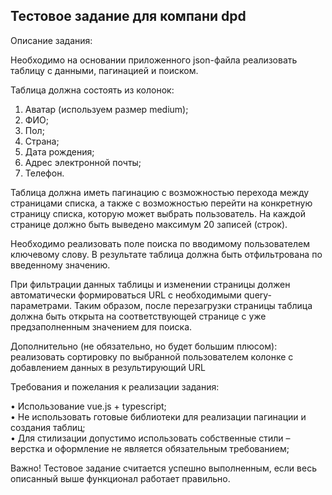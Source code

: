 ## Тестовое задание для компани dpd

Описание задания:   
   
Необходимо на основании приложенного json-файла реализовать таблицу с данными, пагинацией и поиском.   
   
Таблица должна состоять из колонок:   
1. Аватар (используем размер medium);   
2. ФИО;   
3. Пол;   
4. Страна;   
5. Дата рождения;   
6. Адрес электронной почты;   
7. Телефон.   
   
Таблица должна иметь пагинацию с возможностью перехода между страницами списка, а также с возможностью перейти на конкретную страницу списка, которую может выбрать пользователь. На каждой странице должно быть выведено максимум 20 записей (строк).   
   
Необходимо реализовать поле поиска по вводимому пользователем ключевому слову. В результате таблица должна быть отфильтрована по введенному значению.   
   
При фильтрации данных таблицы и изменении страницы должен автоматически формироваться URL с необходимыми query-параметрами. Таким образом, после перезагрузки страницы таблица должна быть открыта на соответствующей странице с уже предзаполненным значением для поиска.    
   
Дополнительно (не обязательно, но будет большим плюсом): реализовать сортировку по выбранной пользователем колонке с добавлением данных в результирующий URL   
   
   
Требования и пожелания к реализации задания:   
   
• Использование vue.js + typescript;   
• Не использовать готовые библиотеки для реализации пагинации и создания таблиц;   
• Для стилизации допустимо использовать собственные стили – верстка и оформление не является обязательным требованием;   
   
Важно! Тестовое задание считается успешно выполненным, если весь описанный выше функционал работает правильно.   

